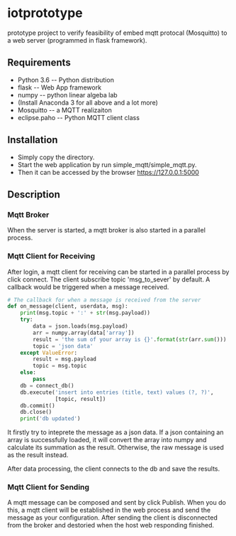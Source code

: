 # iotprototype
prototype project to verify feasibility of embed mqtt protocal (Mosquitto) to a web server (programmed in flask framework). 
## Requirements
* Python 3.6 -- Python distribution
* flask -- Web App framework
* numpy -- python linear algeba lab
* (Install Anaconda 3 for all above and a lot more)
* Mosquitto -- a MQTT realizaiton
* eclipse.paho -- Python MQTT client class

## Installation
* Simply copy the directory.
* Start the web application by run simple_mqtt/simple_mqtt.py.
* Then it can be accessed by the browser https://127.0.0.1:5000
## Description
### Mqtt Broker
When the server is started, a mqtt broker is also started in a parallel process.
### Mqtt Client for Receiving
After login, a mqtt client for receiving can be started in a parallel process by click connect. The client subscribe topic 'msg_to_sever' by default. A callback would be triggered when a message received.
```python
# The callback for when a message is received from the server
def on_message(client, userdata, msg):
    print(msg.topic + ':' + str(msg.payload))
    try:
        data = json.loads(msg.payload)
        arr = numpy.array(data['array'])
        result = 'the sum of your array is {}'.format(str(arr.sum()))
        topic = 'json data'
    except ValueError:
        result = msg.payload
        topic = msg.topic
    else:
        pass
    db = connect_db()
    db.execute('insert into entries (title, text) values (?, ?)',
               [topic, result])
    db.commit()
    db.close()
    print('db updated')
```
It firstly try to inteprete the message as a json data. If a json containing an array is successfully loaded, it will convert the array into numpy and calculate its summation as the result. Otherwise, the raw message is used as the result instead.

After data processing, the client connects to the db and save the results.
### Mqtt Client for Sending
A mqtt message can be composed and sent by click Publish. When you do this, a mqtt client will be established in the web process and send the message as your configuration. After sending the client is disconnected from the broker and destoried when the host web responding finished.

